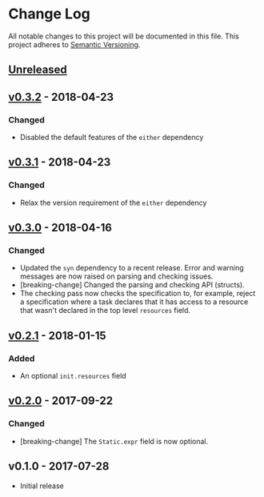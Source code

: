 # Change Log

All notable changes to this project will be documented in this file.
This project adheres to [Semantic Versioning](http://semver.org/).

## [Unreleased]

## [v0.3.2] - 2018-04-23

### Changed

- Disabled the default features of the `either` dependency

## [v0.3.1] - 2018-04-23

### Changed

- Relax the version requirement of the `either` dependency

## [v0.3.0] - 2018-04-16

### Changed

- Updated the `syn` dependency to a recent release. Error and warning messages are now raised on
  parsing and checking issues.
- [breaking-change] Changed the parsing and checking API (structs).
- The checking pass now checks the specification to, for example, reject a specification where a
  task declares that it has access to a resource that wasn't declared in the top level `resources`
  field.

## [v0.2.1] - 2018-01-15

### Added

- An optional `init.resources` field

## [v0.2.0] - 2017-09-22

### Changed

- [breaking-change] The `Static.expr` field is now optional.

## v0.1.0 - 2017-07-28

- Initial release

[Unreleased]: https://github.com/japaric/rtfm-syntax/compare/v0.3.2...HEAD
[v0.3.2]: https://github.com/japaric/rtfm-syntax/compare/v0.3.1...v0.3.2
[v0.3.1]: https://github.com/japaric/rtfm-syntax/compare/v0.3.0...v0.3.1
[v0.3.0]: https://github.com/japaric/rtfm-syntax/compare/v0.2.1...v0.3.0
[v0.2.1]: https://github.com/japaric/rtfm-syntax/compare/v0.2.0...v0.2.1
[v0.2.0]: https://github.com/japaric/rtfm-syntax/compare/v0.1.0...v0.2.0
